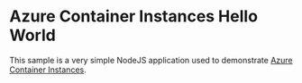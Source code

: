 # Azure Container Instances Hello World

This sample is a very simple NodeJS application used to demonstrate [Azure Container Instances](https://azure.microsoft.com/services/container-instances/).


